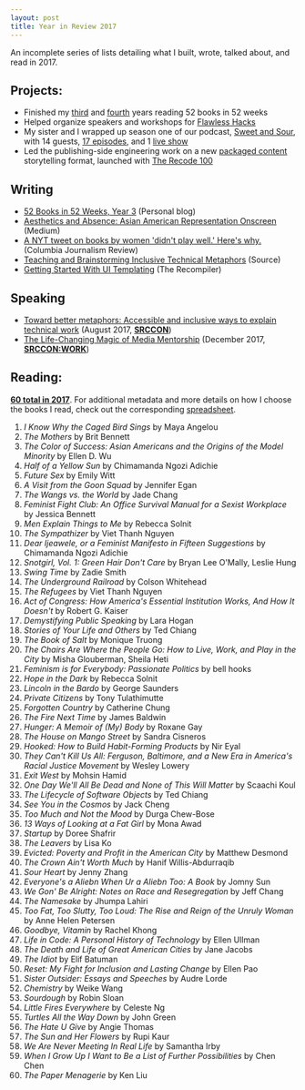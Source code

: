 ```yaml
---
layout: post
title: Year in Review 2017
---
```


An incomplete series of lists detailing what I built, wrote, talked about, and read in 2017.

## Projects:
- Finished my [third](https://www.goodreads.com/review/list/5789743-nicole?shelf=52-books-in-52-weeks-2016) and [fourth](https://www.goodreads.com/review/list/5789743-nicole?shelf=52-books-in-52-weeks-2017) years reading 52 books in 52 weeks
- Helped organize speakers and workshops for [Flawless Hacks](http://2017.flawlesshacks.com/) 
- My sister and I wrapped up season one of our podcast, [Sweet and Sour](http://sweetandsour.fm/), with 14 guests, [17 episodes](https://itunes.apple.com/us/podcast/sweet-and-sour/id1189796866?mt=2), and 1 [live show](https://www.eventbrite.com/e/should-we-go-live-tickets-33174114670#)
- Led the publishing-side engineering work on a new [packaged content](https://www.recode.net/2017/12/6/16738766/recode-100-2017-methodology) storytelling format, launched with [The Recode 100](https://www.recode.net/2017/12/6/16667200/recode-100-2017)

## Writing
- [52 Books in 52 Weeks, Year 3](http://nicolezhu.github.io/52-books-in-52-weeks-year3/) (Personal blog)
- [Aesthetics and Absence: Asian American Representation Onscreen](https://movietime.guru/aesthetics-and-absence-asian-american-representation-onscreen-639222812a1b) (Medium)
- [A NYT tweet on books by women 'didn't play well.' Here's why.](https://www.cjr.org/criticism/new-york-times-tweet-women-author.php) (Columbia Journalism Review)
- [Teaching and Brainstorming Inclusive Technical Metaphors](https://source.opennews.org/articles/teaching-and-brainstorming-inclusive-technical-met/) (Source)
- [Getting Started With UI Templating](https://shop.recompilermag.com/products/issue-8-wildcard) (The Recompiler)

## Speaking
- [Toward better metaphors: Accessible and inclusive ways to explain technical work](https://srccon.org/transcripts/SRCCON2017-better-tech-metaphors/) (August 2017, **[SRCCON](https://srccon.org/)**)
- [The Life-Changing Magic of Media Mentorship](https://docs.google.com/presentation/d/1w-d-dK9e6KW5XbvVvLw3VfqGF3ObJZbuOK2qS8ilsqQ/edit?usp=sharing) (December 2017, **[SRCCON:WORK](https://work.srccon.org/)**)

## Reading:

**[60 total in 2017](https://www.goodreads.com/user_challenges/7589169)**. For additional metadata and more details on how I choose the books I read, check out the corresponding [spreadsheet](https://docs.google.com/spreadsheets/d/1JTrkx_8jeIJ_Q3vwwppr4_n9XULfNeD0Rt7ccMktums/edit?usp=sharing).

1. *I Know Why the Caged Bird Sings* by Maya Angelou
2. *The Mothers* by Brit Bennett
3. *The Color of Success: Asian Americans and the Origins of the Model Minority* by Ellen D. Wu
4. *Half of a Yellow Sun* by Chimamanda Ngozi Adichie
5. *Future Sex* by Emily Witt
6. *A Visit from the Goon Squad* by Jennifer Egan
7. *The Wangs vs. the World* by Jade Chang
8. *Feminist Fight Club: An Office Survival Manual for a Sexist Workplace* by Jessica Bennett
9. *Men Explain Things to Me* by Rebecca Solnit
10. *The Sympathizer* by Viet Thanh Nguyen
11. *Dear Ijeawele, or a Feminist Manifesto in Fifteen Suggestions* by Chimamanda Ngozi Adichie
12. *Snotgirl, Vol. 1: Green Hair Don't Care* by Bryan Lee O'Mally, Leslie Hung
13. *Swing Time* by Zadie Smith
14. *The Underground Railroad* by Colson Whitehead
15. *The Refugees* by Viet Thanh Nguyen
16. *Act of Congress: How America's Essential Institution Works, And How It Doesn't* by Robert G. Kaiser
17. *Demystifying Public Speaking* by Lara Hogan
18. *Stories of Your Life and Others* by Ted Chiang
19. *The Book of Salt* by Monique Truong
20. *The Chairs Are Where the People Go: How to Live, Work, and Play in the City* by Misha Glouberman, Sheila Heti
21. *Feminism is for Everybody: Passionate Politics* by bell hooks
22. *Hope in the Dark* by Rebecca Solnit
23. *Lincoln in the Bardo* by George Saunders
24. *Private Citizens* by Tony Tulathimutte
25. *Forgotten Country* by Catherine Chung
26. *The Fire Next Time* by James Baldwin
27. *Hunger: A Memoir of (My) Body* by Roxane Gay
28. *The House on Mango Street* by Sandra Cisneros
29. *Hooked: How to Build Habit-Forming Products* by Nir Eyal
30. *They Can't Kill Us All: Ferguson, Baltimore, and a New Era in America's Racial Justice Movement* by Wesley Lowery
31. *Exit West* by Mohsin Hamid
32. *One Day We'll All Be Dead and None of This Will Matter* by Scaachi Koul
33. *The Lifecycle of Software Objects* by Ted Chiang
34. *See You in the Cosmos* by Jack Cheng
35. *Too Much and Not the Mood* by Durga Chew-Bose
36. *13 Ways of Looking at a Fat Girl* by Mona Awad
37. *Startup* by Doree Shafrir
38. *The Leavers* by Lisa Ko
39. *Evicted: Poverty and Profit in the American City* by Matthew Desmond
40. *The Crown Ain't Worth Much* by Hanif Willis-Abdurraqib
41. *Sour Heart* by Jenny Zhang
42. *Everyone's a Aliebn When Ur a Aliebn Too: A Book* by Jomny Sun
43. *We Gon' Be Alright: Notes on Race and Resegregation* by Jeff Chang
44. *The Namesake* by Jhumpa Lahiri
45. *Too Fat, Too Slutty, Too Loud: The Rise and Reign of the Unruly Woman* by Anne Helen Petersen
46. *Goodbye, Vitamin* by Rachel Khong
47. *Life in Code: A Personal History of Technology* by Ellen Ullman
48. *The Death and Life of Great American Cities* by Jane Jacobs
49. *The Idiot* by Elif Batuman
50. *Reset: My Fight for Inclusion and Lasting Change* by Ellen Pao
51. *Sister Outsider: Essays and Speeches* by Audre Lorde
52. *Chemistry* by Weike Wang
53. *Sourdough* by Robin Sloan
54. *Little Fires Everywhere* by Celeste Ng
55. *Turtles All the Way Down* by John Green
56. *The Hate U Give* by Angie Thomas
57. *The Sun and Her Flowers* by Rupi Kaur
58. *We Are Never Meeting In Real Life* by Samantha Irby
59. *When I Grow Up I Want to Be a List of Further Possibilities* by Chen Chen
60. *The Paper Menagerie* by Ken Liu